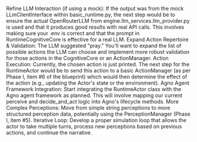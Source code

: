 Refine LLM Interaction (if using a mock): If the output was from the mock LLmClientInterface within basic_runtime.py, the next step would be to ensure the actual OpenRouterLLM from engine.llm_services.llm_provider.py is used and that it produces good results with real API calls. This involves making sure your .env is correct and that the prompt in RuntimeCognitiveCore is effective for a real LLM.
Expand Action Repertoire & Validation: The LLM suggested "pray." You'll want to expand the list of possible actions the LLM can choose and implement more robust validation for those actions in the CognitiveCore or an ActionManager.
Action Execution: Currently, the chosen action is just printed. The next step for the RuntimeActor would be to send this action to a basic ActionManager (as per Phase I, item #6 of the blueprint) which would then determine the effect of the action (e.g., updating the Actor's state or the environment).
Agno Agent Framework Integration: Start integrating the RuntimeActor class with the Agno agent framework as planned. This will involve mapping our current perceive and decide_and_act logic into Agno's lifecycle methods.
More Complex Perceptions: Move from simple string perceptions to more structured perception data, potentially using the PerceptionManager (Phase I, item #5).
Iterative Loop: Develop a proper simulation loop that allows the actor to take multiple turns, process new perceptions based on previous actions, and continue the narrative.